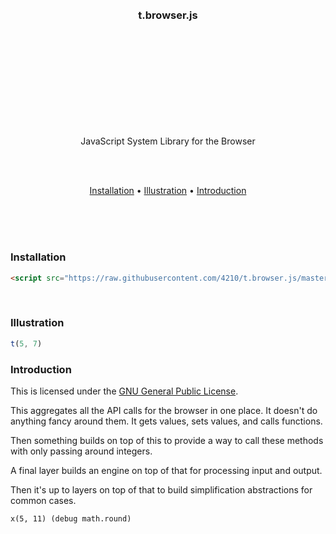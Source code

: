 
<br/>
<br/>
<br/>
<br/>
<br/>
<br/>
<br/>
<br/>
<br/>
<br/>

<h3 align="center">t.browser.js</h3>

<br/>
<br/>
<br/>
<br/>
<br/>
<br/>
<br/>
<br/>
<br/>

<p align="center">
  JavaScript System Library for the Browser
</p>

<br/>
<br/>

<p align="center">
  <a href="#usage">Installation</a> •
  <a href="#license">Illustration</a> •
  <a href="#introduction">Introduction</a>
</p>

<br/>
<br/>
<br/>

### Installation

```html
<script src="https://raw.githubusercontent.com/4210/t.browser.js/master/build/t.js"></script>
```

<br/>

### Illustration

```js
t(5, 7)
```

### Introduction

This is licensed under the [GNU General Public License](docs/License.md).

This aggregates all the API calls for the browser in one place. It doesn't do anything fancy around them. It gets values, sets values, and calls functions.

Then something builds on top of this to provide a way to call these methods with only passing around integers.

A final layer builds an engine on top of that for processing input and output.

Then it's up to layers on top of that to build simplification abstractions for common cases.

```
x(5, 11) (debug math.round)
```
